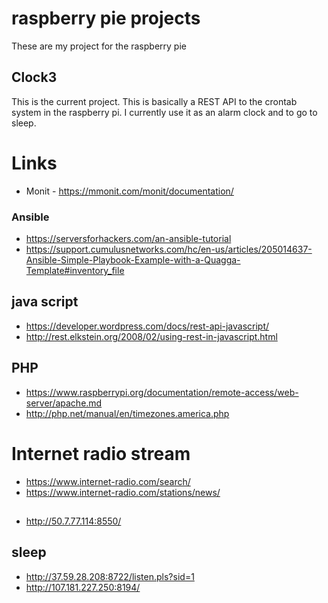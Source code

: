 # raspberry pie projects
These are my project for the raspberry pie

## Clock3
This is the current project. This is basically a REST API to the crontab system in the raspberry pi. I currently use it as an alarm clock and to go to sleep.

# Links
* Monit - https://mmonit.com/monit/documentation/

### Ansible
* https://serversforhackers.com/an-ansible-tutorial
* https://support.cumulusnetworks.com/hc/en-us/articles/205014637-Ansible-Simple-Playbook-Example-with-a-Quagga-Template#inventory_file

## java script
* https://developer.wordpress.com/docs/rest-api-javascript/
* http://rest.elkstein.org/2008/02/using-rest-in-javascript.html

## PHP
* https://www.raspberrypi.org/documentation/remote-access/web-server/apache.md
* http://php.net/manual/en/timezones.america.php

# Internet radio stream
- https://www.internet-radio.com/search/
- https://www.internet-radio.com/stations/news/
## 
- http://50.7.77.114:8550/
## sleep
- http://37.59.28.208:8722/listen.pls?sid=1
- http://107.181.227.250:8194/

